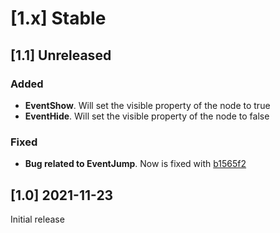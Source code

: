# \[1.x] Stable

## \[1.1] Unreleased
### Added
- **EventShow**. Will set the visible property of the node to true
- **EventHide**. Will set the visible property of the node to false

### Fixed
- **Bug related to EventJump**. Now is fixed with [b1565f2](https://github.com/AnidemDex/Godot-EventSystem/commit/b1565f28214b2d7c658c0ae1bdd9fb209a2600ff)

## \[1.0] 2021-11-23

Initial release
